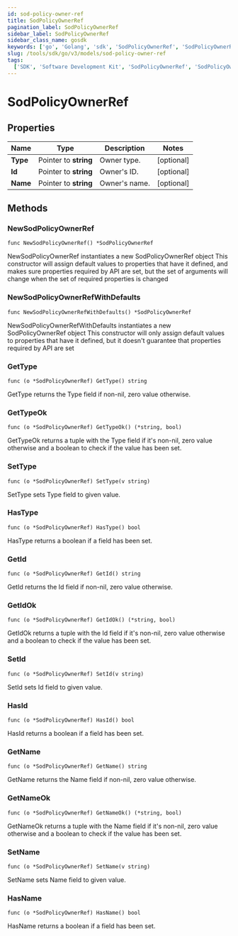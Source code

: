 ```yaml
---
id: sod-policy-owner-ref
title: SodPolicyOwnerRef
pagination_label: SodPolicyOwnerRef
sidebar_label: SodPolicyOwnerRef
sidebar_class_name: gosdk
keywords: ['go', 'Golang', 'sdk', 'SodPolicyOwnerRef', 'SodPolicyOwnerRef']
slug: /tools/sdk/go/v3/models/sod-policy-owner-ref
tags:
  ['SDK', 'Software Development Kit', 'SodPolicyOwnerRef', 'SodPolicyOwnerRef']
---
```


# SodPolicyOwnerRef

## Properties

| Name     | Type                  | Description   | Notes      |
| -------- | --------------------- | ------------- | ---------- |
| **Type** | Pointer to **string** | Owner type.   | [optional] |
| **Id**   | Pointer to **string** | Owner's ID.   | [optional] |
| **Name** | Pointer to **string** | Owner's name. | [optional] |

## Methods

### NewSodPolicyOwnerRef

`func NewSodPolicyOwnerRef() *SodPolicyOwnerRef`

NewSodPolicyOwnerRef instantiates a new SodPolicyOwnerRef object This constructor will assign default values to properties that have it defined, and makes sure properties required by API are set, but the set of arguments will change when the set of required properties is changed

### NewSodPolicyOwnerRefWithDefaults

`func NewSodPolicyOwnerRefWithDefaults() *SodPolicyOwnerRef`

NewSodPolicyOwnerRefWithDefaults instantiates a new SodPolicyOwnerRef object This constructor will only assign default values to properties that have it defined, but it doesn't guarantee that properties required by API are set

### GetType

`func (o *SodPolicyOwnerRef) GetType() string`

GetType returns the Type field if non-nil, zero value otherwise.

### GetTypeOk

`func (o *SodPolicyOwnerRef) GetTypeOk() (*string, bool)`

GetTypeOk returns a tuple with the Type field if it's non-nil, zero value otherwise and a boolean to check if the value has been set.

### SetType

`func (o *SodPolicyOwnerRef) SetType(v string)`

SetType sets Type field to given value.

### HasType

`func (o *SodPolicyOwnerRef) HasType() bool`

HasType returns a boolean if a field has been set.

### GetId

`func (o *SodPolicyOwnerRef) GetId() string`

GetId returns the Id field if non-nil, zero value otherwise.

### GetIdOk

`func (o *SodPolicyOwnerRef) GetIdOk() (*string, bool)`

GetIdOk returns a tuple with the Id field if it's non-nil, zero value otherwise and a boolean to check if the value has been set.

### SetId

`func (o *SodPolicyOwnerRef) SetId(v string)`

SetId sets Id field to given value.

### HasId

`func (o *SodPolicyOwnerRef) HasId() bool`

HasId returns a boolean if a field has been set.

### GetName

`func (o *SodPolicyOwnerRef) GetName() string`

GetName returns the Name field if non-nil, zero value otherwise.

### GetNameOk

`func (o *SodPolicyOwnerRef) GetNameOk() (*string, bool)`

GetNameOk returns a tuple with the Name field if it's non-nil, zero value otherwise and a boolean to check if the value has been set.

### SetName

`func (o *SodPolicyOwnerRef) SetName(v string)`

SetName sets Name field to given value.

### HasName

`func (o *SodPolicyOwnerRef) HasName() bool`

HasName returns a boolean if a field has been set.
